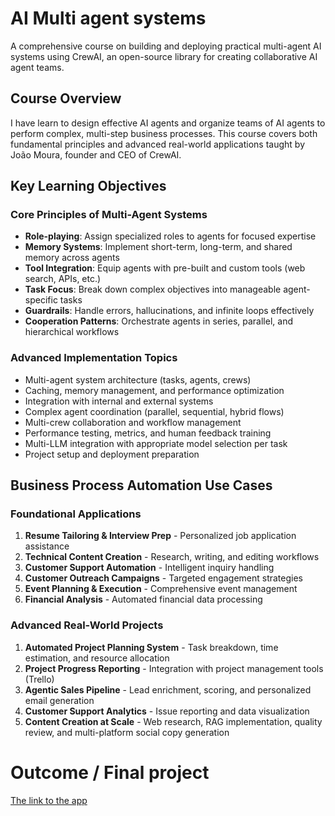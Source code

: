 # AI Multi agent systems

A comprehensive course on building and deploying practical multi-agent AI systems using CrewAI, an open-source library for creating collaborative AI agent teams.

## Course Overview

I have learn to design effective AI agents and organize teams of AI agents to perform complex, multi-step business processes. This course covers both fundamental principles and advanced real-world applications taught by João Moura, founder and CEO of CrewAI.

## Key Learning Objectives

### Core Principles of Multi-Agent Systems
- **Role-playing**: Assign specialized roles to agents for focused expertise
- **Memory Systems**: Implement short-term, long-term, and shared memory across agents
- **Tool Integration**: Equip agents with pre-built and custom tools (web search, APIs, etc.)
- **Task Focus**: Break down complex objectives into manageable agent-specific tasks
- **Guardrails**: Handle errors, hallucinations, and infinite loops effectively
- **Cooperation Patterns**: Orchestrate agents in series, parallel, and hierarchical workflows

### Advanced Implementation Topics
- Multi-agent system architecture (tasks, agents, crews)
- Caching, memory management, and performance optimization
- Integration with internal and external systems
- Complex agent coordination (parallel, sequential, hybrid flows)
- Multi-crew collaboration and workflow management
- Performance testing, metrics, and human feedback training
- Multi-LLM integration with appropriate model selection per task
- Project setup and deployment preparation

## Business Process Automation Use Cases

### Foundational Applications
1. **Resume Tailoring & Interview Prep** - Personalized job application assistance
2. **Technical Content Creation** - Research, writing, and editing workflows
3. **Customer Support Automation** - Intelligent inquiry handling
4. **Customer Outreach Campaigns** - Targeted engagement strategies
5. **Event Planning & Execution** - Comprehensive event management
6. **Financial Analysis** - Automated financial data processing

### Advanced Real-World Projects
1. **Automated Project Planning System** - Task breakdown, time estimation, and resource allocation
2. **Project Progress Reporting** - Integration with project management tools (Trello)
3. **Agentic Sales Pipeline** - Lead enrichment, scoring, and personalized email generation
4. **Customer Support Analytics** - Issue reporting and data visualization
5. **Content Creation at Scale** - Web research, RAG implementation, quality review, and multi-platform social copy generation

# Outcome / Final project

[The link to the app]()
 
